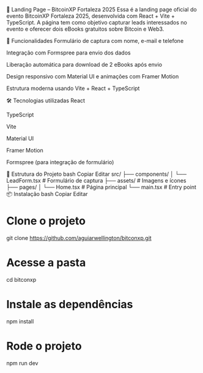 🚀 Landing Page – BitcoinXP Fortaleza 2025
Essa é a landing page oficial do evento BitcoinXP Fortaleza 2025, desenvolvida com React + Vite + TypeScript. A página tem como objetivo capturar leads interessados no evento e oferecer dois eBooks gratuitos sobre Bitcoin e Web3.

📌 Funcionalidades
Formulário de captura com nome, e-mail e telefone

Integração com Formspree para envio dos dados

Liberação automática para download de 2 eBooks após envio

Design responsivo com Material UI e animações com Framer Motion

Estrutura moderna usando Vite + React + TypeScript

🛠️ Tecnologias utilizadas
React

TypeScript

Vite

Material UI

Framer Motion

Formspree (para integração de formulário)

📂 Estrutura do Projeto
bash
Copiar
Editar
src/
├── components/
│   └── LeadForm.tsx       # Formulário de captura
├── assets/                # Imagens e ícones
├── pages/
│   └── Home.tsx           # Página principal
└── main.tsx               # Entry point
📦 Instalação
bash
Copiar
Editar
# Clone o projeto
git clone https://github.com/aguiarwellington/bitconxp.git

# Acesse a pasta
cd bitconxp

# Instale as dependências
npm install

# Rode o projeto
npm run dev
